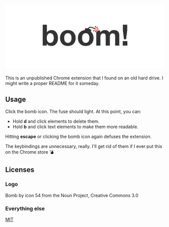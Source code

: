 ![boom!](./banner.png)
---
This is an unpublished Chrome extension that I found on an old hard drive. I might write a proper README for it someday.

## Usage
Click the bomb icon. The fuse should light. At this point, you can:

 - Hold **d** and click elements to delete them.
 - Hold **b** and click text elements to make them more readable.

Hitting **escape** or clicking the bomb icon again defuses the extension.

The keybindings are unnecessary, really. I'll get rid of them if I ever put this on the Chrome store :bomb:

## Licenses
### Logo
Bomb by icon 54 from the Noun Project, Creative Commons 3.0

### Everything else
[MIT](./LICENSE.md)
